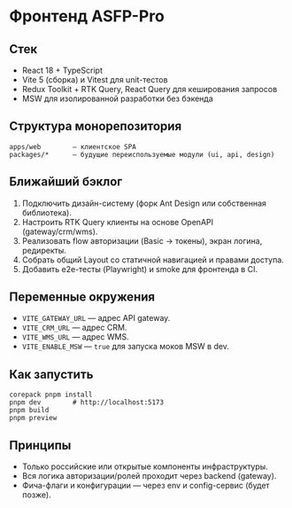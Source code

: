 # Фронтенд ASFP-Pro

## Стек
- React 18 + TypeScript
- Vite 5 (сборка) и Vitest для unit-тестов
- Redux Toolkit + RTK Query, React Query для кеширования запросов
- MSW для изолированной разработки без бэкенда

## Структура монорепозитория
```
apps/web        — клиентское SPA
packages/*      — будущие переиспользуемые модули (ui, api, design)
```

## Ближайший бэклог
1. Подключить дизайн-систему (форк Ant Design или собственная библиотека).
2. Настроить RTK Query клиенты на основе OpenAPI (gateway/crm/wms).
3. Реализовать flow авторизации (Basic → токены), экран логина, редиректы.
4. Собрать общий Layout со статичной навигацией и правами доступа.
5. Добавить e2e-тесты (Playwright) и smoke для фронтенда в CI.

## Переменные окружения
- `VITE_GATEWAY_URL` — адрес API gateway.
- `VITE_CRM_URL` — адрес CRM.
- `VITE_WMS_URL` — адрес WMS.
- `VITE_ENABLE_MSW` — `true` для запуска моков MSW в dev.

## Как запустить
```
corepack pnpm install
pnpm dev        # http://localhost:5173
pnpm build
pnpm preview
```

## Принципы
- Только российские или открытые компоненты инфраструктуры.
- Вся логика авторизации/ролей проходит через backend (gateway).
- Фича-флаги и конфигурации — через env и config-сервис (будет позже).
